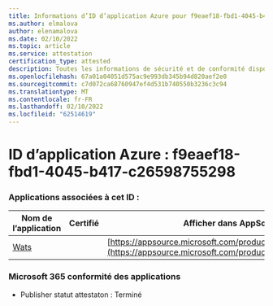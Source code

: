 ```yaml
---
title: Informations d’ID d’application Azure pour f9eaef18-fbd1-4045-b417-c26598755298
ms.author: elmalova
author: elenamalova
ms.date: 02/10/2022
ms.topic: article
ms.service: attestation
certification_type: attested
description: Toutes les informations de sécurité et de conformité disponibles pour f9eaef18-fbd1-4045-b417-c26598755298.
ms.openlocfilehash: 67a01a04051d575ac9e993db345b94d820aef2e0
ms.sourcegitcommit: c7d072ca68760947ef4d531b740550b3236c3c94
ms.translationtype: MT
ms.contentlocale: fr-FR
ms.lasthandoff: 02/10/2022
ms.locfileid: "62514619"
---
```

# <a name="azure-app-id-f9eaef18-fbd1-4045-b417-c26598755298"></a>ID d’application Azure : f9eaef18-fbd1-4045-b417-c26598755298


### <a name="apps-associated-with-this-id"></a>Applications associées à cet ID :
| **Nom de l’application** | **Certifié** | **Afficher dans AppSource** |
|--------------|---------------|-----------------------|
| [Wats](https://docs.microsoft.com/microsoft-365-app-certification/forward/WA200003597) |  | [https://appsource.microsoft.com/product/office/WA200003597](https://appsource.microsoft.com/product/office/WA200003597) |

### <a name="microsoft-365-app-compliance-status"></a>Microsoft 365 conformité des applications
- Publisher statut attestaton : Terminé
